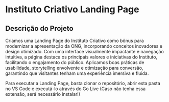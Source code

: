 # Instituto Criativo Landing Page

## Descrição do Projeto

Criamos uma Landing Page do Instituto Criativo como bônus para modernizar a apresentação da ONG, incorporando conceitos inovadores e design otimizado. Com uma interface visualmente impactante e navegação intuitiva, a página destaca os principais valores e iniciativas do Instituto, facilitando o engajamento do público. Aplicamos boas práticas de usabilidade, storytelling envolvente e otimização para conversão, garantindo que visitantes tenham uma experiência imersiva e fluida.

Para executar a Landing Page, basta clonar o repositório, abrir esta pasta no VS Code e executá-lo através do Go Live (Caso não tenha essa extensão, será necessário instalar!)
